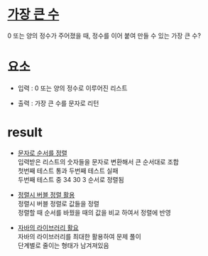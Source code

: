 # [가장 큰 수](https://school.programmers.co.kr/learn/courses/10302/lessons/62948)

0 또는 양의 정수가 주어졌을 때, 정수를 이어 붙여 만들 수 있는 가장 큰 수?

# 요소

- 입력 : 0 또는 양의 정수로 이루어진 리스트

- 출력 : 가장 큰 수를 문자로 리턴

# result

- [문자로 순서를 정렬](/bigNumber/src/main/java/org/fstSolution.java)
<br/> 입력받은 리스트의 숫자들을 문자로 변환해서 큰 순서대로 조합
<br/> 첫번째 테스트 통과 두번째 테스트 실패
<br/> 두번째 테스트 중 34 30 3 순서로 정렬됨

- [정렬시 버블 정렬 활용](/bigNumber/src/main/java/org/sndSolution.java)
<br/> 정렬시 버블 정렬로 값들을 정렬
<br/> 정렬할 때 순서를 바꿨을 때의 값을 비교 하여서 정렬에 반영

- [자바의 라이브러리 활요](/bigNumber/src/main/java/org/trdSolution.java)
<br/> 자바의 라이브러리를 최대한 활용하여 문제 풀이
<br/> 단계별로 줄이는 형태가 남겨져있음